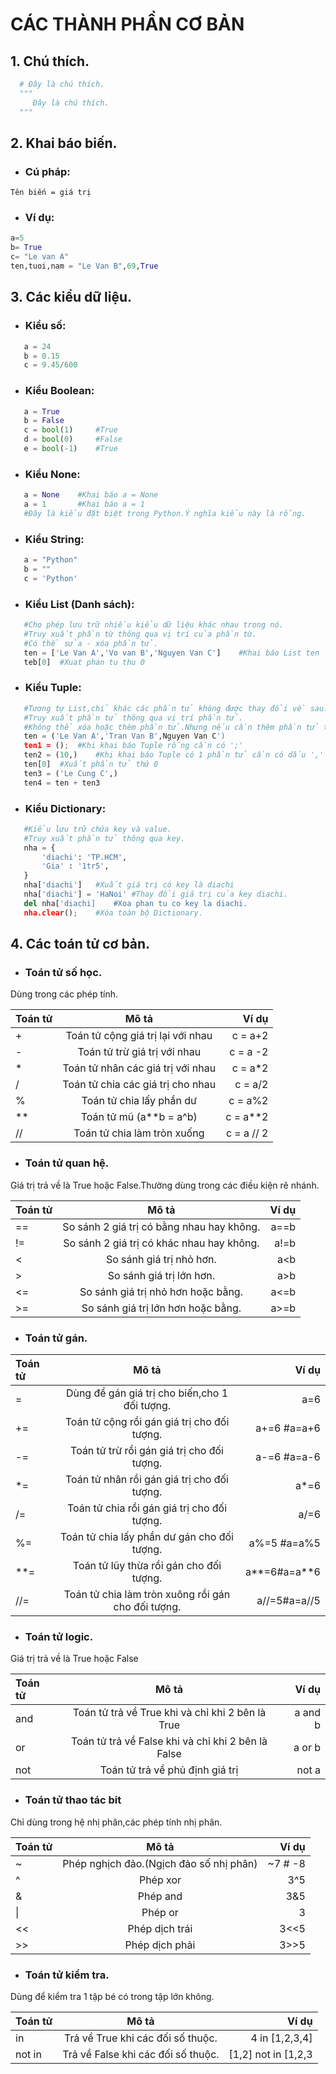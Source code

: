 # CÁC THÀNH PHẦN CƠ BẢN
 ## 1. Chú thích.  
 ```python  
   # Đây là chú thích.     
   """  
      Đây là chú thích.  
   """       
 ```  
 ## 2. Khai báo biến.  
 * ###  Cú pháp:  
 ``` 
 Tên biến = giá trị  
 ```  
 * ###  Ví dụ:  
 ```python
a=5  
b= True  
c= "Le van A"  
ten,tuoi,nam = "Le Van B",69,True  
 ```  
 ## 3. Các kiểu dữ liệu.  
 * ###  Kiểu số:  
 ```python  
    a = 24  
	b = 0.15  
	c = 9.45/600  
 ```  
 * ###  Kiểu Boolean:  
 ```python  
	a = True  
	b = False  
	c = bool(1)		#True
	d = bool(0)		#False
	e = bool(-1)	#True
 ```  
 * ###  Kiểu None:  
 ```python
	a = None	#Khai báo a = None 
	a = 1		#Khai báo a = 1
	#Đây là kiểu đặt biệt trong Python.Ý nghĩa kiểu này là rỗng.
 ```
 * ###	Kiểu String:  
 ```python
	a = "Python"
	b = ""
	c = 'Python'
 ```
 * ###	Kiểu List (Danh sách):  
 ```python
	#Cho phép lưu trữ nhiều kiểu dữ liệu khác nhau trong nó.
	#Truy xuất phần từ thông qua vị trí của phần từ.
	#Có thể sửa - xóa phần tử.
	ten = ['Le Van A','Vo van B','Nguyen Van C']	#Khai báo List ten
	teb[0]	#Xuat phan tu thu 0
 ```
 * ### Kiểu Tuple:  
 ```python
	#Tương tự List,chỉ khác các phần tử không được thay đổi về sau.
	#Truy xuất phần tử thông qua vị trí phần tử.
	#Không thể xóa hoặc thêm phần tử.Nhưng nếu cần thêm phần tử thì có thể cộng 2 Tuple.
	ten = ('Le Van A','Tran Van B',Nguyen Van C')
	ten1 = ();	#Khi khai báo Tuple rỗng cần có ';'
	ten2 = (10,)	#Khi khai báo Tuple có 1 phần tử cần có dấu ',' sau phần tử.
	ten[0]	#Xuất phần tử thứ 0
	ten3 = ('Le Cung C',)
	ten4 = ten + ten3
 ```
 * ### Kiểu Dictionary:
 ```python
	#Kiểu lưu trữ chứa key và value.
	#Truy xuất phần tử thông qua key.
	nha = {
		'diachi': 'TP.HCM',
		'Gia' : '1tr5',
	}
	nha['diachi']	#Xuất giá trị có key là diachi
	nha['diachi'] = 'HaNoi'	#Thay đổi giá trị của key diachi.
	del nha['diachi]	#Xoa phan tu co key la diachi.
	nha.clear();	#Xóa toàn bộ Dictionary.
 ```
 ##	4. Các toán tử cơ bản.
 *	###	Toán tử số học.
 Dùng trong các phép tính.  
 
 | Toán tử | Mô tả                                             | Ví dụ              |  
 | :---    |	:---:							               |            ---:	|  
 | +       | Toán tử cộng giá trị lại với nhau                 | c = a+2            |  
 | -       | Toán tử trừ giá trị với nhau		               | c = a -2           |  
 | *	   | Toán tử nhân các giá trị với nhau 				   | c = a*2 			|  
 | / 	   | Toán tử chia các giá trị cho nhau				   | c = a/2			|  
 | %	   | Toán tử chia lấy phần dư						   | c = a%2			|  
 | **	   | Toán tử mũ (a**b = a^b)						   | c = a**2			|  
 | //	   | Toán tử chia làm tròn xuống					   | c = a // 2			|  
 *	###	Toán tử quan hệ.  
 Giá trị trả về là True hoặc False.Thường dùng trong các điều kiện rẽ nhánh.  
 
 | Toán tử	| Mô tả											| Ví dụ				|
 | :---     |	:---:										|				---:|
 | ==		| So sánh 2 giá trị có bằng nhau hay không.		| a==b 				|
 | !=		| So sánh 2 giá trị có khác nhau hay không.		| a!=b				|
 | <		| So sánh giá trị nhỏ hơn.						| a<b				|
 | >		| So sánh giá trị lớn hơn.						| a>b				|
 | <=		| So sánh giá trị nhỏ hơn hoặc bằng.			| a<=b				|
 | >=		| So sánh giá trị lớn hơn hoặc bằng.			| a>=b 				|
 *	###	Toán tử gán.
 | Toán tử	| Mô tả													| Ví dụ				|
 | :---		|	:---:												|			---:	|
 | =		| Dùng để gán giá trị cho biến,cho 1 đối tượng.			| a=6				|
 | +=		| Toán tử cộng rồi gán giá trị cho đối tượng.			| a+=6 #a=a+6		|
 | -=		| Toán tử trừ rồi gán giá trị cho đối tượng.			| a-=6 #a=a-6		|
 | *=		| Toán tử nhân rồi gán giá trị cho đối tượng.			| a*=6				|
 | /=		| Toán tử chia rồi gán giá trị cho đối tượng.			| a/=6				|
 | %=		| Toán tử chia lấy phần dư gán cho đối tượng.			| a%=5 #a=a%5		|
 | **=		| Toán tử lũy thừa rồi gán cho đối tượng.				| a**=6#a=a**6		|
 | //=		| Toán tử chia làm tròn xuông rồi gán cho đối tượng.	| a//=5#a=a//5		|
 *	###	Toán tử logic.  
 Giá trị trả về là True hoặc False  
 
 | Toán tử	| Mô tả													| Ví dụ				|
 | :---		| :---:													| 			---:	|
 | and		| Toán tử trả về True khi và chỉ khi 2 bên là True		| a and b 			|
 | or		| Toán tử trả về False khi và chỉ khi 2 bên là False	| a or b			|
 | not		| Toán tử trả về phủ định giá trị						| not a 			|
 *	###	Toán tử thao tác bit  
 Chỉ dùng trong hệ nhị phân,các phép tính nhị phân.  

 | Toán tử	| Mô tả													| Ví dụ				|
 | :---		|	:---:												|			---:	|
 | ~		| Phép nghịch đảo.(Ngịch đảo số nhị phân)				| ~7 # -8			|
 | ^		| Phép xor												| 3^5				|
 | &		| Phép and												| 3&5				|
 | \|		| Phép or												| 3|5				|
 | <<		| Phép dịch trái										| 3<<5				|
 | >>		| Phép dịch phải										| 3>>5				|
 *	###	Toán tử kiểm tra.
 Dùng để kiểm tra 1 tập bé có trong tập lớn không.  
 
 | Toán tử	| Mô tả													| Ví dụ				|
 | :---		| :---:													|	---:			|
 | in		| Trả về True khi các đối số thuộc.						| 4 in [1,2,3,4]	|
 | not in	| Trả về False khi các đối số thuộc.					| [1,2] not in [1,2,3|
 